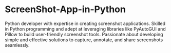 # ScreenShot-App-in-Python
Python developer with expertise in creating screenshot applications. Skilled in Python programming and adept at leveraging libraries like PyAutoGUI and Pillow to build user-friendly screenshot tools. Passionate about developing simple and effective solutions to capture, annotate, and share screenshots seamlessly.


